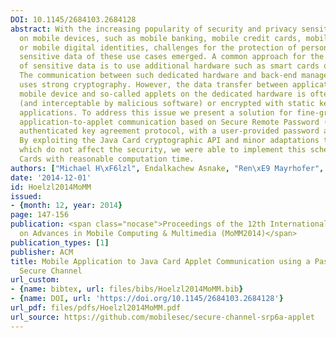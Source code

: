 ```yaml
---
DOI: 10.1145/2684103.2684128
abstract: With the increasing popularity of security and privacy sensitive systems
  on mobile devices, such as mobile banking, mobile credit cards, mobile ticketing,
  or mobile digital identities, challenges for the protection of personal and security
  sensitive data of these use cases emerged. A common approach for the protection
  of sensitive data is to use additional hardware such as smart cards or secure elements.
  The communication between such dedicated hardware and back-end management systems
  uses strong cryptography. However, the data transfer between applications on the
  mobile device and so-called applets on the dedicated hardware is often either unencrypted
  (and interceptable by malicious software) or encrypted with static keys stored in
  applications. To address this issue we present a solution for fine-grained secure
  application-to-applet communication based on Secure Remote Password (SRP-6a), an
  authenticated key agreement protocol, with a user-provided password at run-time.
  By exploiting the Java Card cryptographic API and minor adaptations to the protocol,
  which do not affect the security, we were able to implement this scheme on Java
  Cards with reasonable computation time.
authors: ["Michael H\xF6lzl", Endalkachew Asnake, "Ren\xE9 Mayrhofer", Michael Roland]
date: '2014-12-01'
id: Hoelzl2014MoMM
issued:
- {month: 12, year: 2014}
page: 147-156
publication: <span class="nocase">Proceedings of the 12th International Conference
  on Advances in Mobile Computing & Multimedia (MoMM2014)</span>
publication_types: [1]
publisher: ACM
title: Mobile Application to Java Card Applet Communication using a Password-authenticated
  Secure Channel
url_custom:
- {name: bibtex, url: files/bibs/Hoelzl2014MoMM.bib}
- {name: DOI, url: 'https://doi.org/10.1145/2684103.2684128'}
url_pdf: files/pdfs/Hoelzl2014MoMM.pdf
url_source: https://github.com/mobilesec/secure-channel-srp6a-applet
---
```

